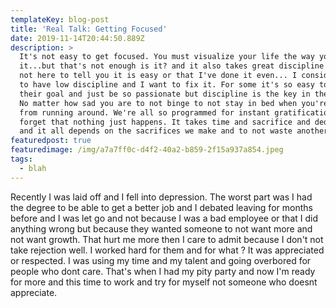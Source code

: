 ```yaml
---
templateKey: blog-post
title: 'Real Talk: Getting Focused'
date: 2019-11-14T20:44:50.889Z
description: >
  It's not easy to get focused. You must visualize your life the way you want
  it...but that's not enough is it? and it also takes great discipline and Im
  not here to tell you it is easy or that I've done it even... I consider myself
  to have low discipline and I want to fix it. For some it's so easy to have
  their goal and just be so passionate but discipline is the key in their life.
  No matter how sad you are to not binge to not stay in bed when you're tired
  from running around. We're all so programmed for instant gratification that we
  forget that nothing just happens. It takes time and sacrifice and dedication
  and it all depends on the sacrifices we make and to not waste another hour. 
featuredpost: true
featuredimage: /img/a7a7ff0c-d4f2-40a2-b859-2f15a937a854.jpeg
tags:
  - blah
---
```

Recently I was laid off and I fell into depression. The worst part was I had the degree to be able to get a better job and I debated leaving for months before and I was let go and not because I was a bad employee or that I did anything wrong but because they wanted someone to not want more and not want growth. That hurt me more then I care to admit because I don't not take rejection well. I worked hard for them and for what ? It was appreciated or respected. I was using my time and my talent and going overbored for people who dont care. That's when I had my pity party and now I'm ready for more and this time to work and try for myself not someone who doesnt appreciate.
